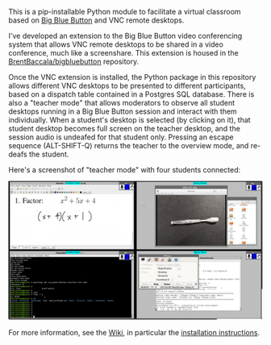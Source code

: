 This is a pip-installable Python module to facilitate a virtual
classroom based on [Big Blue Button](https://bigbluebutton.org/) and
VNC remote desktops.

I've developed an extension to the Big Blue Button video conferencing
system that allows VNC remote desktops to be shared in a video
conference, much like a screenshare.  This extension is housed
in the [BrentBaccala/bigbluebutton](https://github.com/BrentBaccala/bigbluebutton) repository.

Once the VNC extension is installed, the Python package in this
repository allows different VNC desktops to be presented to different
participants, based on a dispatch table contained in a Postgres SQL
database.  There is also a "teacher mode" that allows moderators to
observe all student desktops running in a Big Blue Button session and
interact with them individually.  When a student's desktop is selected
(by clicking on it), that student desktop becomes full screen on the
teacher desktop, and the session audio is undeafed for that student
only.  Pressing an escape sequence (ALT-SHIFT-Q) returns the teacher
to the overview mode, and re-deafs the student.

Here's a screenshot of "teacher mode" with four students connected:

![screenshot of a running demo](demo.jpg)

For more information, see the [Wiki](../../wiki), in particular the
[installation instructions](../../wiki/Install).
